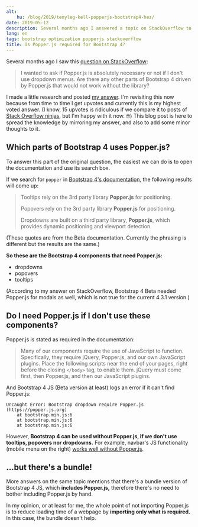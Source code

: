 ```yaml
---
alt:
    hu: /blog/2019/tenyleg-kell-popperjs-bootstrap4-hez/
date: 2019-05-12
description: Several months ago I answered a topic on StackOverflow to find out which parts of Bootstrap 4 requires Popper.js and whether importing Popper.js is necessary.
lang: en
tags: bootstrap optimization popperjs stackoverflow
title: Is Popper.js required for Bootstrap 4?
---
```


Several months ago I saw this [question on StackOverflow][q]:

> I wanted to ask if Popper.js is absolutely necessary or not if I don't use dropdown menus. Are there any other parts of Bootstrap 4 driven by Popper.js that would not work without the library?

I made a little research and posted [my answer][a]. I'm revisiting this now because from time to time I get upvotes and currently this is my highest voted answer. (I know, 15 upvotes is ridiculous if we compare it to posts of [Stack Overflow ninjas][n], but I'm happy with it now. 🤓) This blog post is here to spread the knowledge by mirroring my answer, and also to add some minor thoughts to it.

## Which parts of Bootstrap 4 uses Popper.js?

To answer this part of the original question, the easiest we can do is to open the documentation and use its search box.

If we search for `popper` in [Bootstrap 4's documentation][d], the following results will come up:

> Tooltips rely on the 3rd party library **Popper.js** for positioning.
>
> Popovers rely on the 3rd party library **Popper.js** for positioning.
>
> Dropdowns are built on a third party library, **Popper.js**, which provides dynamic positioning and viewport detection.

(These quotes are from the Beta documentation. Currently the phrasing is different but the results are the same.)

**So these are the Bootstrap 4 components that need Popper.js:**

-   dropdowns
-   popovers
-   tooltips

(According to my answer on StackOverflow, Bootstrap 4 Beta needed Popper.js for modals as well, which is not true for the current 4.3.1 version.)

## Do I need Popper.js if I don't use these components?

Popper.js is stated as required in the documentation:

> Many of our components require the use of JavaScript to function. Specifically, they require jQuery, Popper.js, and our own JavaScript plugins. Place the following scripts near the end of your pages, right before the closing `</body>` tag, to enable them. jQuery must come first, then Popper.js, and then our JavaScript plugins.

And Bootstrap 4 JS (Beta version at least) logs an error if it can't find Popper.js:

```
Uncaught Error: Bootstrap dropdown require Popper.js (https://popper.js.org)
    at bootstrap.min.js:6
    at bootstrap.min.js:6
    at bootstrap.min.js:6
```

However, **Bootstrap 4 can be used without Popper.js, if we don't use tooltips, popovers nor dropdowns.** For example, navbar's JS functionality (mobile menu on the right) [works well without Popper.js][a].

## ...but there's a bundle!

More answers on the same topic mentions that there's a bundle version of Bootstrap 4 JS, which **includes Popper.js,** therefore there's no need to bother including Popper.js by hand.

In my opinion, or at least for me, the whole point of not importing Popper.js is to reduce loading time of a webpage by **importing only what is required.** In this case, the bundle doesn't help.

[a]: https://stackoverflow.com/a/46155285/2418224
[d]: https://getbootstrap.com/docs/4.3/getting-started/introduction/
[n]: https://stackoverflow.com/users?tab=Reputation&filter=all
[q]: https://stackoverflow.com/questions/46155017/bootstrap-4-beta-is-popper-js-required/46155285
